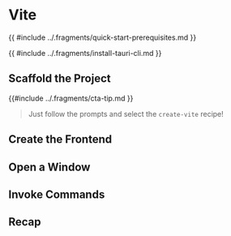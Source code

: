 # Vite

{{ #include ../.fragments/quick-start-prerequisites.md }}

{{ #include ../.fragments/install-tauri-cli.md }}

## Scaffold the Project

{{#include ../.fragments/cta-tip.md }}
> Just follow the prompts and select the `create-vite` recipe!

## Create the Frontend

## Open a Window

## Invoke Commands

## Recap